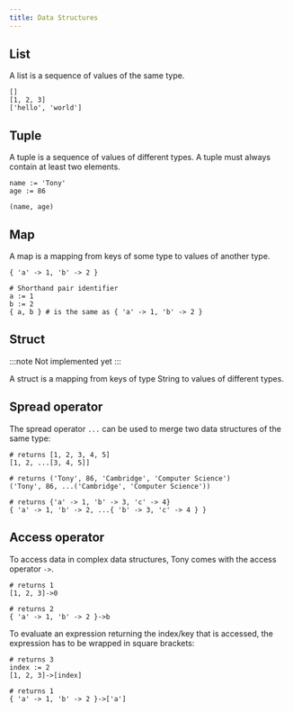 ```yaml
---
title: Data Structures
---
```


## List

A list is a sequence of values of the same type.

```tn
[]
[1, 2, 3]
['hello', 'world']
```

## Tuple

A tuple is a sequence of values of different types. A tuple must always contain at least two elements.

```tn
name := 'Tony'
age := 86

(name, age)
```

## Map

A map is a mapping from keys of some type to values of another type.

```tn
{ 'a' -> 1, 'b' -> 2 }

# Shorthand pair identifier
a := 1
b := 2
{ a, b } # is the same as { 'a' -> 1, 'b' -> 2 }
```

## Struct

:::note Not implemented yet
:::

A struct is a mapping from keys of type String to values of different types.

## Spread operator

The spread operator `...` can be used to merge two data structures of the same type:

```tn
# returns [1, 2, 3, 4, 5]
[1, 2, ...[3, 4, 5]]

# returns ('Tony', 86, 'Cambridge', 'Computer Science')
('Tony', 86, ...('Cambridge', 'Computer Science'))

# returns {'a' -> 1, 'b' -> 3, 'c' -> 4}
{ 'a' -> 1, 'b' -> 2, ...{ 'b' -> 3, 'c' -> 4 } }
```

## Access operator

To access data in complex data structures, Tony comes with the access operator `->`.

```tn
# returns 1
[1, 2, 3]->0

# returns 2
{ 'a' -> 1, 'b' -> 2 }->b
```

To evaluate an expression returning the index/key that is accessed, the expression has to be wrapped in square brackets:

```tn
# returns 3
index := 2
[1, 2, 3]->[index]

# returns 1
{ 'a' -> 1, 'b' -> 2 }->['a']
```
